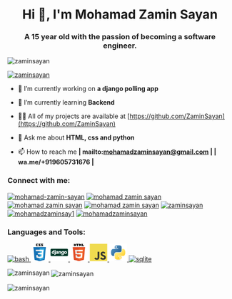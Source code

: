 <h1 align="center">Hi 👋, I'm Mohamad Zamin Sayan</h1>
<h3 align="center">A 15 year old with the passion of becoming a software engineer.</h3>

<p align="left"> <img src="https://komarev.com/ghpvc/?username=zaminsayan&label=Profile%20views&color=0e75b6&style=flat" alt="zaminsayan" /> </p>

<p align="left"> <a href="https://github.com/ryo-ma/github-profile-trophy"><img src="https://github-profile-trophy.vercel.app/?username=zaminsayan" alt="zaminsayan" /></a> </p>

- 🔭 I’m currently working on **a django polling app**

- 🌱 I’m currently learning **Backend**

- 👨‍💻 All of my projects are available at [https://github.com/ZaminSayan](https://github.com/ZaminSayan)

- 💬 Ask me about **HTML, css and python**

- 📫 How to reach me **| mailto:mohamadzaminsayan@gmail.com | | wa.me/+919605731676 |**

<h3 align="left">Connect with me:</h3>
<p align="left">
<a href="https://codepen.io/mohamad-zamin-sayan" target="blank"><img align="center" src="https://raw.githubusercontent.com/rahuldkjain/github-profile-readme-generator/master/src/images/icons/Social/codepen.svg" alt="mohamad-zamin-sayan" height="30" width="40" /></a>
<a href="https://linkedin.com/in/mohamad zamin sayan" target="blank"><img align="center" src="https://raw.githubusercontent.com/rahuldkjain/github-profile-readme-generator/master/src/images/icons/Social/linked-in-alt.svg" alt="mohamad zamin sayan" height="30" width="40" /></a>
<a href="https://codesandbox.com/mohamad zamin sayan" target="blank"><img align="center" src="https://raw.githubusercontent.com/rahuldkjain/github-profile-readme-generator/master/src/images/icons/Social/codesandbox.svg" alt="mohamad zamin sayan" height="30" width="40" /></a>
<a href="https://fb.com/mohamad zamin sayan" target="blank"><img align="center" src="https://raw.githubusercontent.com/rahuldkjain/github-profile-readme-generator/master/src/images/icons/Social/facebook.svg" alt="mohamad zamin sayan" height="30" width="40" /></a>
<a href="https://www.codechef.com/users/zaminsayan" target="blank"><img align="center" src="https://cdn.jsdelivr.net/npm/simple-icons@3.1.0/icons/codechef.svg" alt="zaminsayan" height="30" width="40" /></a>
<a href="https://www.hackerrank.com/mohamadzaminsay1" target="blank"><img align="center" src="https://raw.githubusercontent.com/rahuldkjain/github-profile-readme-generator/master/src/images/icons/Social/hackerrank.svg" alt="mohamadzaminsay1" height="30" width="40" /></a>
<a href="https://auth.geeksforgeeks.org/user/mohamadzaminsayan" target="blank"><img align="center" src="https://raw.githubusercontent.com/rahuldkjain/github-profile-readme-generator/master/src/images/icons/Social/geeks-for-geeks.svg" alt="mohamadzaminsayan" height="30" width="40" /></a>
</p>

<h3 align="left">Languages and Tools:</h3>
<p align="left"> <a href="https://www.gnu.org/software/bash/" target="_blank" rel="noreferrer"> <img src="https://www.vectorlogo.zone/logos/gnu_bash/gnu_bash-icon.svg" alt="bash" width="40" height="40"/> </a> <a href="https://www.w3schools.com/css/" target="_blank" rel="noreferrer"> <img src="https://raw.githubusercontent.com/devicons/devicon/master/icons/css3/css3-original-wordmark.svg" alt="css3" width="40" height="40"/> </a> <a href="https://www.djangoproject.com/" target="_blank" rel="noreferrer"> <img src="https://raw.githubusercontent.com/devicons/devicon/master/icons/django/django-original.svg" alt="django" width="40" height="40"/> </a> <a href="https://www.w3.org/html/" target="_blank" rel="noreferrer"> <img src="https://raw.githubusercontent.com/devicons/devicon/master/icons/html5/html5-original-wordmark.svg" alt="html5" width="40" height="40"/> </a> <a href="https://developer.mozilla.org/en-US/docs/Web/JavaScript" target="_blank" rel="noreferrer"> <img src="https://raw.githubusercontent.com/devicons/devicon/master/icons/javascript/javascript-original.svg" alt="javascript" width="40" height="40"/> </a> <a href="https://www.python.org" target="_blank" rel="noreferrer"> <img src="https://raw.githubusercontent.com/devicons/devicon/master/icons/python/python-original.svg" alt="python" width="40" height="40"/> </a> <a href="https://www.sqlite.org/" target="_blank" rel="noreferrer"> <img src="https://www.vectorlogo.zone/logos/sqlite/sqlite-icon.svg" alt="sqlite" width="40" height="40"/> </a> </p>

<p><img align="left" src="https://github-readme-stats.vercel.app/api/top-langs?username=zaminsayan&show_icons=true&locale=en&layout=compact" alt="zaminsayan" /></p>

<p>&nbsp;<img align="center" src="https://github-readme-stats.vercel.app/api?username=zaminsayan&show_icons=true&locale=en" alt="zaminsayan" /></p>

<p><img align="center" src="https://github-readme-streak-stats.herokuapp.com/?user=zaminsayan&" alt="zaminsayan" /></p>
